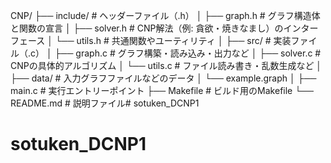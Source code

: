 CNP/
├── include/              # ヘッダーファイル（.h）
│   ├── graph.h           # グラフ構造体と関数の宣言
│   ├── solver.h          # CNP解法（例: 貪欲・焼きなまし）のインターフェース
│   └── utils.h           # 共通関数やユーティリティ
│
├── src/                  # 実装ファイル（.c）
│   ├── graph.c           # グラフ構築・読み込み・出力など
│   ├── solver.c          # CNPの具体的アルゴリズム
│   └── utils.c           # ファイル読み書き・乱数生成など
│
├── data/                 # 入力グラフファイルなどのデータ
│   └── example.graph
│
├── main.c                # 実行エントリーポイント
├── Makefile              # ビルド用のMakefile
└── README.md             # 説明ファイル# sotuken_DCNP1
# sotuken_DCNP1
